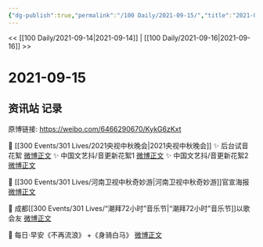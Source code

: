 ```yaml
---
{"dg-publish":true,"permalink":"/100 Daily/2021-09-15/","title":"2021-09-15","created":"2023-04-10T14:14:01.157+08:00","updated":"2023-04-10T14:14:29.434+08:00"}
---
```



<< [[100 Daily/2021-09-14\|2021-09-14]] | [[100 Daily/2021-09-16\|2021-09-16]] >>

# 2021-09-15

## 资讯站 记录

原博链接: https://weibo.com/6466290670/KykG6zKxt

💫 [[300 Events/301 Lives/2021央视中秋晚会\|2021央视中秋晚会]]
✨ 后台试音花絮 [微博正文](https://m.weibo.cn/6466290670/4681783066493117)
✨ 中国文艺抖/音更新花絮1 [微博正文](https://m.weibo.cn/6466290670/4681667593898526)
✨ 中国文艺抖/音更新花絮2 [微博正文](https://m.weibo.cn/6466290670/4681803232969861)

💫 [[300 Events/301 Lives/河南卫视中秋奇妙游\|河南卫视中秋奇妙游]]官宣海报[微博正文](https://m.weibo.cn/6466290670/4681791476335917)

💫 成都[[300 Events/301 Lives/“潮拜72小时”音乐节\|“潮拜72小时”音乐节]]以歌会友 [微博正文](https://m.weibo.cn/6466290670/4681739342188790)

💫 每日·早安《不再流浪》 +《身骑白马》 [微博正文](https://m.weibo.cn/6466290670/4681600547424240)
